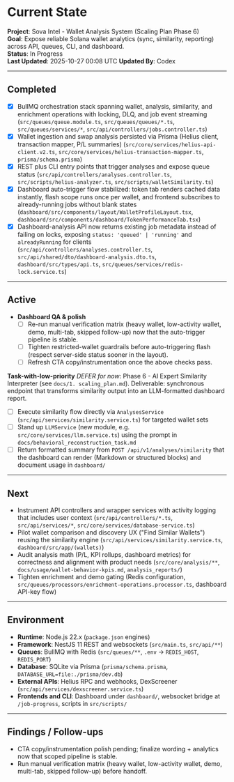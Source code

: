 # Current State

**Project**: Sova Intel - Wallet Analysis System (Scaling Plan Phase 6)  
**Goal**: Expose reliable Solana wallet analytics (sync, similarity, reporting) across API, queues, CLI, and dashboard.  
**Status**: In Progress  
**Last Updated**: 2025-10-27 00:08 UTC
**Updated By**: Codex

---

## Completed


- [x] BullMQ orchestration stack spanning wallet, analysis, similarity, and enrichment operations with locking, DLQ, and job event streaming (`src/queues/queue.module.ts`, `src/queues/queues/*.ts`, `src/queues/services/*`, `src/api/controllers/jobs.controller.ts`)
- [x] Wallet ingestion and swap analysis persisted via Prisma (Helius client, transaction mapper, P/L summaries) (`src/core/services/helius-api-client.v2.ts`, `src/core/services/helius-transaction-mapper.ts`, `prisma/schema.prisma`)
- [x] REST plus CLI entry points that trigger analyses and expose queue status (`src/api/controllers/analyses.controller.ts`, `src/scripts/helius-analyzer.ts`, `src/scripts/walletSimilarity.ts`)
- [x] Dashboard auto-trigger flow stabilized: token tab renders cached data instantly, flash scope runs once per wallet, and frontend subscribes to already-running jobs without blank states (`dashboard/src/components/layout/WalletProfileLayout.tsx`, `dashboard/src/components/dashboard/TokenPerformanceTab.tsx`)
- [x] Dashboard-analysis API now returns existing job metadata instead of failing on locks, exposing `status: 'queued' | 'running'` and `alreadyRunning` for clients (`src/api/controllers/analyses.controller.ts`, `src/api/shared/dto/dashboard-analysis.dto.ts`, `dashboard/src/types/api.ts`, `src/queues/services/redis-lock.service.ts`)
---

## Active

- **Dashboard QA & polish**
  - [ ] Re-run manual verification matrix (heavy wallet, low-activity wallet, demo, multi-tab, skipped follow-up) now that the auto-trigger pipeline is stable.
  - [ ] Tighten restricted-wallet guardrails before auto-triggering flash (respect server-side status sooner in the layout).
  - [ ] Refresh CTA copy/instrumentation once the above checks pass.

**Task-with-low-priority** *DEFER for now*: Phase 6 - AI Expert Similarity Interpreter (see `docs/1. scaling_plan.md`).
Deliverable: synchronous endpoint that transforms similarity output into an LLM-formatted dashboard report.

- [ ] Execute similarity flow directly via `AnalysesService` (`src/api/services/similarity.service.ts`) for targeted wallet sets
- [ ] Stand up `LLMService` (new module, e.g. `src/core/services/llm.service.ts`) using the prompt in `docs/behavioral_reconstruction_task.md`
- [ ] Return formatted summary from `POST /api/v1/analyses/similarity` that the dashboard can render (Markdown or structured blocks) and document usage in `dashboard/`
---

## Next

- Instrument API controllers and wrapper services with activity logging that includes user context (`src/api/controllers/*.ts`, `src/api/services/*`, `src/core/services/database-service.ts`)
- Pilot wallet comparison and discovery UX ("Find Similar Wallets") reusing the similarity engine (`src/api/services/similarity.service.ts`, `dashboard/src/app/(wallets)`)
- Audit analysis math (P/L, KPI rollups, dashboard metrics) for correctness and alignment with product needs (`src/core/analysis/**`, `docs/usage/wallet-behavior-kpis.md`, `analysis_reports/`)
- Tighten enrichment and demo gating (Redis configuration, `src/queues/processors/enrichment-operations.processor.ts`, dashboard API-key flow)

---

## Environment

- **Runtime**: Node.js 22.x (`package.json` engines)
- **Framework**: NestJS 11 REST and websockets (`src/main.ts`, `src/api/**`)
- **Queues**: BullMQ with Redis (`src/queues/**`, `.env` -> `REDIS_HOST`, `REDIS_PORT`)
- **Database**: SQLite via Prisma (`prisma/schema.prisma`, `DATABASE_URL=file:./prisma/dev.db`)
- **External APIs**: Helius RPC and webhooks, DexScreener (`src/api/services/dexscreener.service.ts`)
- **Frontends and CLI**: Dashboard under `dashboard/`, websocket bridge at `/job-progress`, scripts in `src/scripts/`

---

## Findings / Follow-ups

- CTA copy/instrumentation polish pending; finalize wording + analytics now that scoped pipeline is stable.
- Run manual verification matrix (heavy wallet, low-activity wallet, demo, multi-tab, skipped follow-up) before handoff.
